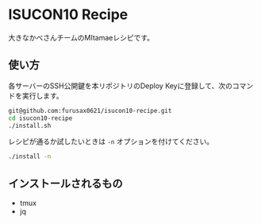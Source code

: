 # ISUCON10 Recipe

大きなかべさんチームのMItamaeレシピです。

## 使い方

各サーバーのSSH公開鍵を本リポジトリのDeploy Keyに登録して、次のコマンドを実行します。

```sh
git@github.com:furusax0621/isucon10-recipe.git
cd isucon10-recipe
./install.sh
```

レシピが通るか試したいときは `-n` オプションを付けてください。

```sh
./install -n
```

## インストールされるもの

- tmux
- jq
